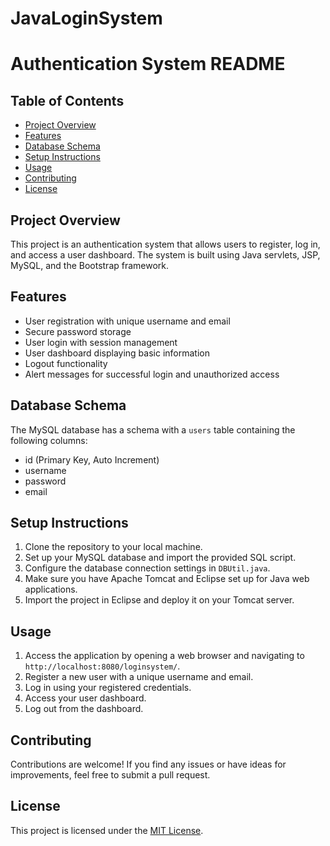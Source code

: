 # JavaLoginSystem
# Authentication System README

## Table of Contents
- [Project Overview](#project-overview)
- [Features](#features)
- [Database Schema](#database-schema)
- [Setup Instructions](#setup-instructions)
- [Usage](#usage)
- [Contributing](#contributing)
- [License](#license)

## Project Overview
This project is an authentication system that allows users to register, log in, and access a user dashboard. The system is built using Java servlets, JSP, MySQL, and the Bootstrap framework.

## Features
- User registration with unique username and email
- Secure password storage
- User login with session management
- User dashboard displaying basic information
- Logout functionality
- Alert messages for successful login and unauthorized access

## Database Schema
The MySQL database has a schema with a `users` table containing the following columns:
- id (Primary Key, Auto Increment)
- username
- password
- email

## Setup Instructions
1. Clone the repository to your local machine.
2. Set up your MySQL database and import the provided SQL script.
3. Configure the database connection settings in `DBUtil.java`.
4. Make sure you have Apache Tomcat and Eclipse set up for Java web applications.
5. Import the project in Eclipse and deploy it on your Tomcat server.

## Usage
1. Access the application by opening a web browser and navigating to `http://localhost:8080/loginsystem/`.
2. Register a new user with a unique username and email.
3. Log in using your registered credentials.
4. Access your user dashboard.
5. Log out from the dashboard.

## Contributing
Contributions are welcome! If you find any issues or have ideas for improvements, feel free to submit a pull request.

## License
This project is licensed under the [MIT License](LICENSE).
